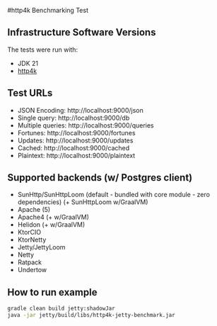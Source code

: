 #http4k Benchmarking Test

## Infrastructure Software Versions
The tests were run with:

* JDK 21
* [http4k](https://http4k.org)

## Test URLs
- JSON Encoding: http://localhost:9000/json
- Single query: http://localhost:9000/db
- Multiple queries: http://localhost:9000/queries
- Fortunes: http://localhost:9000/fortunes
- Updates: http://localhost:9000/updates
- Cached: http://localhost:9000/cached
- Plaintext: http://localhost:9000/plaintext

## Supported backends (w/ Postgres client)
- SunHttp/SunHttpLoom (default - bundled with core module - zero dependencies)  (+ SunHttpLoom w/GraalVM)
- Apache (5)
- Apache4 (+ w/GraalVM)
- Helidon (+ w/GraalVM)
- KtorCIO
- KtorNetty
- Jetty/JettyLoom
- Netty
- Ratpack
- Undertow

## How to run example
```bash
gradle clean build jetty:shadowJar
java -jar jetty/build/libs/http4k-jetty-benchmark.jar
```
